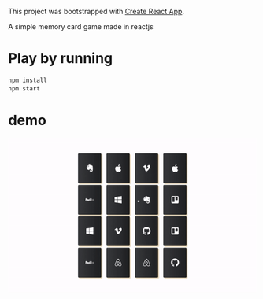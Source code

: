This project was bootstrapped with [Create React App](https://github.com/facebook/create-react-app).

A simple memory card game made in reactjs

# Play by running

```bash
npm install
npm start
```

# demo

![demo](demo.gif)
